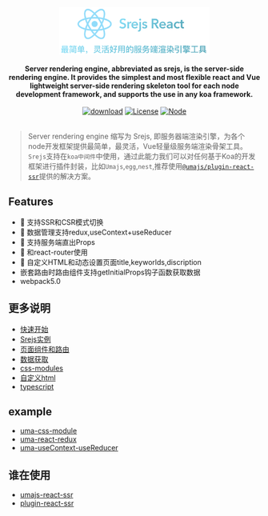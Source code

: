<div align="center">
  <img src="./../../doc/Srejs-react.png" width="300" />
</div>
<br />

<div align="center">
  <strong>Server rendering engine, abbreviated as srejs, is the server-side rendering engine. It provides the simplest and most flexible react and Vue lightweight server-side rendering skeleton tool for each node development framework, and supports the use in any koa framework.</strong>
</div>
<br />
<div align="center">
<a href="https://npmcharts.com/compare/@srejs/react" target="_blank"><img src="https://img.shields.io/npm/dt/@srejs/react" alt="download"></a>
<a href="https://github.com/dazjean/Srejs" target="_blank"><img src="https://img.shields.io/npm/l/vue.svg" alt="License"></a>
<a href="https://github.com/dazjean/Srejs" target="_blank"><img src="https://img.shields.io/badge/node-%3E=10-green.svg" alt="Node"></a>
</div>
<br />

> Server rendering engine 缩写为 Srejs, 即服务器端渲染引擎，为各个node开发框架提供最简单，最灵活，Vue轻量级服务端渲染骨架工具。 `Srejs`支持在`koa中间件`中使用，通过此能力我们可以对任何基于Koa的开发框架进行插件封装，比如`Umajs`,`egg`,`nest`,推荐使用[`@umajs/plugin-react-ssr`](https://github.com/Umajs/plugin-react-ssr#readme)提供的解决方案。

## Features
- 🚀 支持SSR和CSR模式切换
- 🚀 数据管理支持redux,useContext+useReducer
- 🚀 支持服务端直出Props
- 🚀 和react-router使用
- 🚀 自定义HTML和动态设置页面title,keyworlds,discription
- 嵌套路由时路由组件支持getInitialProps钩子函数获取数据
- webpack5.0

## 更多说明
- [快速开始](https://github.com/dazjean/Srejs/tree/mian/doc/react/quickStart.md)
- [Srejs实例](https://github.com/dazjean/Srejs/tree/mian/doc/vue/srejs.md)
- [页面组件和路由](https://github.com/dazjean/Srejs/tree/mian/doc/react/page-router.md)
- [数据获取](https://github.com/dazjean/Srejs/tree/mian/doc/react/initprops.md)
- [css-modules](https://github.com/dazjean/Srejs/tree/mian/doc/react/cssModules.md)
- [自定义html](https://github.com/dazjean/Srejs/tree/mian/doc/react/htmlTemplate.md)
- [typescript](https://github.com/dazjean/Srejs/tree/mian/doc/react/typescript.md)

## example
- [uma-css-module](https://github.com/dazjean/Srejs/tree/mian/example/uma-css-module)
- [uma-react-redux](https://github.com/dazjean/Srejs/tree/mian/example/uma-react-redux)
- [uma-useContext-useReducer](https://github.com/dazjean/Srejs/tree/mian/example/uma-useContext-useReducer)

## 谁在使用
 - [umajs-react-ssr](https://github.com/Umajs/umajs-react-ssr)
 - [plugin-react-ssr](https://github.com/Umajs/plugin-react-ssr)
